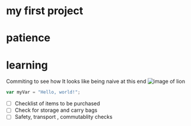 # my first project
# patience 
# learning
Commiting to see how It looks like being naive at this end 
![image of lion](https://octodex.github.com/images/lion.png)
``` javascript
var myVar = "Hello, world!";
```
- [ ] Checklist of items to be purchased
- [ ] Check for storage and carry bags
- [ ] Safety, transport , commutablity checks
